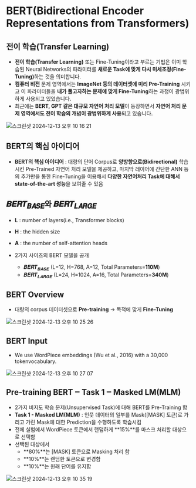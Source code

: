 # BERT(Bidirectional Encoder Representations from Transformers)

## 전이 학습(Transfer Learning)

- <b>전이 학습(Transfer Learning)</b> 또는 Fine-Tuning이라고 부르는 기법은 이미 학습된 Neural Networks의 파라미터를 <b>새로운 Task에 맞게 다시 미세조정(Fine-Tuning)</b>하는 것을 의미합니다.
- **컴퓨터 비전** 문제 영역에서는 **ImageNet 등의 데이터셋에 미리 Pre-Training** 시키고 이 파라미터들을 **내가 풀고자하는 문제에 맞게 Fine-Tuning**하는 과정이 광범위하게 사용되고 있었습니다.
- 최근에는 **BERT, GPT 같은 대규모 자연어 처리 모델**이 등장하면서 **자연어 처리 문제 영역에서도 전이 학습의 개념이 광범위하게 사용**되고 있습니다.

![스크린샷 2024-12-13 오후 10 16 21](https://github.com/user-attachments/assets/b9193574-28b2-401e-8e4a-78413f4d732d)

## BERT의 핵심 아이디어

- **BERT의 핵심 아이디어** : 대량의 단어 Corpus로 <b>양방향으로(Bidirectional)</b> 학습시킨 Pre-Trained 자연어 처리 모델을 제공하고, 마지막 레이어에 간단한 ANN 등의 추가만을 통한 Fine-Tuning을 이용해서 **다양한 자연어처리 Task에 대해서 state-of-the-art 성능**을 보여줄 수 있음

## 𝑩𝑬𝑹𝑻<sub>𝑩𝑨𝑺𝑬</sub>와 𝑩𝑬𝑹𝑻<sub>𝑳𝑨𝑹𝑮𝑬</sub>

- **L** : number of layers(i.e., Transformer blocks)
- **H** : the hidden size
- **A** : the number of self-attention heads

- 2가지 사이즈의 BERT 모델을 공개
  - 𝑩𝑬𝑹𝑻<sub>𝑩𝑨𝑺𝑬</sub> (L=12, H=768, A=12, Total Parameters=**110M**)
  - 𝑩𝑬𝑹𝑻<sub>𝑳𝑨𝑹𝑮𝑬</sub> (L=24, H=1024, A=16, Total Parameters=**340M**)

## BERT Overview

- 대량의 corpus 데이터셋으로 **Pre-training** -> 목적에 맞게 **Fine-Tuning**

![스크린샷 2024-12-13 오후 10 25 26](https://github.com/user-attachments/assets/5fea2877-8523-441c-a546-b1eadf02d171)

## BERT Input

- We use WordPiece embeddings (Wu et al., 2016) with a 30,000 tokenvocabulary.

![스크린샷 2024-12-13 오후 10 27 07](https://github.com/user-attachments/assets/ddf4ef96-cff5-493c-b21f-e09e97425a6d)

## Pre-training BERT ‒ Task 1 ‒ Masked LM(MLM)

- 2가지 비지도 학습 문제(Unsupervised Task)에 대해 BERT를 Pre-Training 함
- <b>Task 1 - Masked LM(MLM)</b> : 인풋 데이터의 일부를 Mask(\[MASK\] 토큰)로 가리고 가린 Mask에 대한 Prediction을 수행하도록 학습시킴
- 전체 실험에서 WordPiece 토큰에서 랜덤하게 **15%**를 마스크 처리할 대상으로 선택함
- 선택된 대상에서
  - **80%**는 \[MASK\] 토큰으로 Masking 처리 함
  - **10%**는 랜덤한 토큰으로 변경함
  - **10%**는 원래 단어를 유지함

![스크린샷 2024-12-13 오후 10 35 19](https://github.com/user-attachments/assets/c6aa9b0c-da8f-43f3-8eff-bb3dc3159a43)

